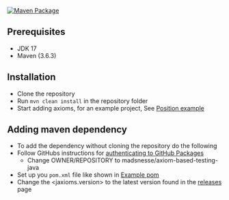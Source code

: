 [![Maven Package](https://github.com/madsnesse/axiom-based-testing-java/actions/workflows/maven-publish.yml/badge.svg?branch=main)](https://github.com/madsnesse/axiom-based-testing-java/actions/workflows/maven-publish.yml)

## Prerequisites
* JDK 17
* Maven (3.6.3)


## Installation
* Clone the repository
* Run `mvn clean install` in the repository folder
* Start adding axioms, for an example project, See [Position example](https://github.com/madsnesse/PositionExample)

## Adding maven dependency
* To add the dependency without cloning the repository do the following
* Follow GitHubs instructions for [authenticating to GitHub Packages](https://docs.github.com/en/packages/working-with-a-github-packages-registry/working-with-the-apache-maven-registry#authenticating-to-github-packages)
  * Change OWNER/REPOSITORY to madsnesse/axiom-based-testing-java
* Set up you `pom.xml` file like shown in [Example pom](https://github.com/madsnesse/PositionExample/blob/main/pom.xml)
* Change the <jaxioms.version> to the latest version found in the [releases](https://github.com/madsnesse/axiom-based-testing-java/releases) page